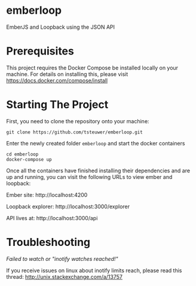 # emberloop
EmberJS and Loopback using the JSON API

# Prerequisites
This project requires the Docker Compose be installed locally on your machine. For details on installing this, please visit https://docs.docker.com/compose/install

# Starting The Project
First, you need to clone the repository onto your machine:

```
git clone https://github.com/tsteuwer/emberloop.git
```
Enter the newly created folder `emberloop` and start the docker containers

```
cd emberloop
docker-compose up
```

Once all the containers have finished installing their dependencies and are up and running, you can visit the following URLs to view ember and loopback:

Ember site: http://localhost:4200

Loopback explorer: http://localhost:3000/explorer

API lives at: http://localhost:3000/api

# Troubleshooting
*Failed to watch or "inotify watches reached!"*

If you receive issues on linux about inotify limits reach, please read this thread: http://unix.stackexchange.com/a/13757
